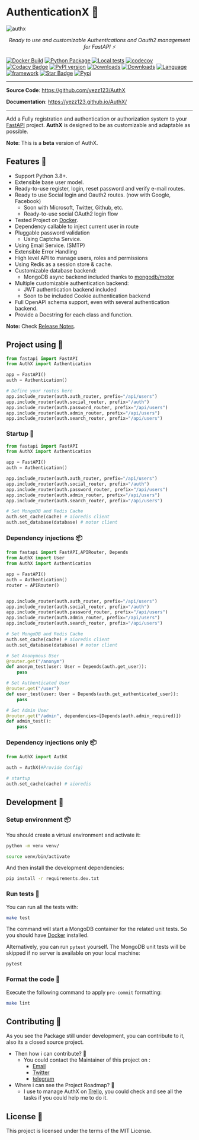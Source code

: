 # AuthenticationX 💫

![authx](https://user-images.githubusercontent.com/52716203/136962014-280d82b0-0640-4ee5-9a11-b451b338f6d8.png)

<p align="center">
    <em>Ready to use and customizable Authentications and Oauth2 management for FastAPI ⚡</em>
</p>

[![Docker Build](https://github.com/yezz123/AuthX/actions/workflows/docker.yml/badge.svg)](https://github.com/yezz123/AuthX/actions/workflows/docker.yml)
[![Python Package](https://github.com/yezz123/AuthX/actions/workflows/build.yml/badge.svg)](https://github.com/yezz123/AuthX/actions/workflows/build.yml)
[![Local tests](https://github.com/yezz123/AuthX/actions/workflows/test.yml/badge.svg)](https://github.com/yezz123/AuthX/actions/workflows/test.yml)
[![codecov](https://codecov.io/gh/yezz123/AuthX/branch/main/graph/badge.svg?token=3j5znCNzDp)](https://codecov.io/gh/yezz123/AuthX)
[![Codacy Badge](https://app.codacy.com/project/badge/Grade/b510202495654916843956856fd9a1f6)](https://www.codacy.com?utm_source=github.com&amp;utm_medium=referral&amp;utm_content=yezz123/AuthX&amp;utm_campaign=Badge_Grade)
[![PyPI version](https://badge.fury.io/py/AuthX.svg)](https://badge.fury.io/py/AuthX)
[![Downloads](https://pepy.tech/badge/authx/month)](https://pepy.tech/project/authx)
[![Downloads](https://pepy.tech/badge/authx/week)](https://pepy.tech/project/authx)
[![Language](https://img.shields.io/badge/Language-Python-green?style)](https://github.com/yezz123)
[![framework](https://img.shields.io/badge/Framework-FastAPI-blue?style)](https://fastapi.tiangolo.com/)
[![Star Badge](https://img.shields.io/static/v1?label=%F0%9F%8C%9F&message=If%20Useful&style=style=flatcolor=BC4E99)](https://github.com/yezz123/AuthX)
[![Pypi](https://img.shields.io/pypi/pyversions/AuthX.svg?color=%2334D058)](https://pypi.org/project/AuthX)

---

**Source Code**: <https://github.com/yezz123/AuthX>

**Documentation**: <https://yezz123.github.io/AuthX/>

---

Add a Fully registration and authentication or authorization system to your [FastAPI](https://fastapi.tiangolo.com/) project. **AuthX** is designed to be as customizable and adaptable as possible.

__Note__: This is a **beta** version of AuthX.

## Features 🔧

- Support Python 3.8+.
- Extensible base user model.
- Ready-to-use register, login, reset password and verify e-mail routes.
- Ready to use Social login and Oauth2 routes. (now with Google, Facebook)
    - Soon with Microsoft, Twitter, Github, etc.
    - Ready-to-use social OAuth2 login flow
- Tested Project on [Docker](https://docker.com/).
- Dependency callable to inject current user in route
- Pluggable password validation
    - Using Captcha Service.
- Using Email Service. (SMTP)
- Extensible Error Handling
- High level API to manage users, roles and permissions
- Using Redis as a session store & cache.
- Customizable database backend:
    - MongoDB async backend included thanks to [mongodb/motor](https://github.com/mongodb/motor)
- Multiple customizable authentication backend:
    - JWT authentication backend included
    - Soon to be included Cookie authentication backend
- Full OpenAPI schema support, even with several authentication backend.
- Provide a Docstring for each class and function.

__Note:__ Check [Release Notes](https://yezz123.github.io/AuthX/release/).

## Project using 🚀

```python
from fastapi import FastAPI
from AuthX import Authentication

app = FastAPI()
auth = Authentication()

# Define your routes here
app.include_router(auth.auth_router, prefix="/api/users")
app.include_router(auth.social_router, prefix="/auth")
app.include_router(auth.password_router, prefix="/api/users")
app.include_router(auth.admin_router, prefix="/api/users")
app.include_router(auth.search_router, prefix="/api/users")

```

### Startup 🏁

```python
from fastapi import FastAPI
from AuthX import Authentication

app = FastAPI()
auth = Authentication()

app.include_router(auth.auth_router, prefix="/api/users")
app.include_router(auth.social_router, prefix="/auth")
app.include_router(auth.password_router, prefix="/api/users")
app.include_router(auth.admin_router, prefix="/api/users")
app.include_router(auth.search_router, prefix="/api/users")

# Set MongoDB and Redis Cache
auth.set_cache(cache) # aioredis client
auth.set_database(database) # motor client
```

### Dependency injections 📦

```python
from fastapi import FastAPI,APIRouter, Depends
from AuthX import User
from AuthX import Authentication

app = FastAPI()
auth = Authentication()
router = APIRouter()


app.include_router(auth.auth_router, prefix="/api/users")
app.include_router(auth.social_router, prefix="/auth")
app.include_router(auth.password_router, prefix="/api/users")
app.include_router(auth.admin_router, prefix="/api/users")
app.include_router(auth.search_router, prefix="/api/users")

# Set MongoDB and Redis Cache
auth.set_cache(cache) # aioredis client
auth.set_database(database) # motor client

# Set Anonymous User
@router.get("/anonym")
def anonym_test(user: User = Depends(auth.get_user)):
    pass

# Set Authenticated User
@router.get("/user")
def user_test(user: User = Depends(auth.get_authenticated_user)):
    pass

# Set Admin User
@router.get("/admin", dependencies=[Depends(auth.admin_required)])
def admin_test():
    pass

```

### Dependency injections only 📦

```python
from AuthX import AuthX

auth = AuthX(#Provide Config)

# startup
auth.set_cache(cache) # aioredis
```

## Development 🚧

### Setup environment 📦

You should create a virtual environment and activate it:

```bash
python -m venv venv/
```

```bash
source venv/bin/activate
```

And then install the development dependencies:

```bash
pip install -r requirements.dev.txt
```

### Run tests 🌝

You can run all the tests with:

```bash
make test
```

The command will start a MongoDB container for the related unit tests. So you should have [Docker](https://www.docker.com/get-started) installed.

Alternatively, you can run `pytest` yourself. The MongoDB unit tests will be skipped if no server is available on your local machine:

```bash
pytest
```

### Format the code 🍂

Execute the following command to apply `pre-commit` formatting:

```bash
make lint
```

## Contributing 🌙

As you see the Package still under development, you can contribute to it, also its a closed source project.

- Then how i can contribute? 🤔
  - You could contact the Maintainer of this project on :
    - [Email](mailto:yasserth19@gmail.com)
    - [Twitter](https://twitter.com/THyasser1)
    - [telegram](https://t.me/yezz123)
- Where i can see the Project Roadmap? 🤔
  - I use to manage AuthX on [Trello](https://trello.com/b/0NNZMP8T), you could check and see all the tasks if you could help me to do it.

## License 📝

This project is licensed under the terms of the MIT License.
